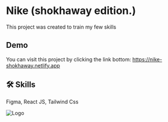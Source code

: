 
# Nike (shokhaway edition.)

This project was created to train my few skills




## Demo

You can visit this project by clicking the link bottom:
https://nike-shokhaway.netlify.app
## 🛠 Skills
Figma, React JS, Tailwind Css


![Logo](https://1000logos.net/wp-content/uploads/2017/03/Nike-Logo-1971-now.png)

